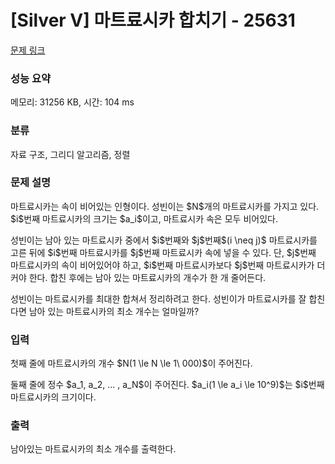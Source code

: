 # [Silver V] 마트료시카 합치기 - 25631 

[문제 링크](https://www.acmicpc.net/problem/25631) 

### 성능 요약

메모리: 31256 KB, 시간: 104 ms

### 분류

자료 구조, 그리디 알고리즘, 정렬

### 문제 설명

<p>마트료시카는 속이 비어있는 인형이다. 성빈이는 $N$개의 마트료시카를 가지고 있다. $i$번째 마트료시카의 크기는 $a_i$이고, 마트료시카 속은 모두 비어있다.</p>

<p>성빈이는 남아 있는 마트료시카 중에서 $i$번째와 $j$번째$(i \neq j)$ 마트료시카를 고른 뒤에 $i$번째 마트료시카를 $j$번째 마트료시카 속에 넣을 수 있다. 단, $j$번째 마트료시카의 속이 비어있어야 하고, $i$번째 마트료시카보다 $j$번째 마트료시카가 더 커야 한다. 합친 후에는 남아 있는 마트료시카의 개수가 한 개 줄어든다.</p>

<p>성빈이는 마트료시카를 최대한 합쳐서 정리하려고 한다. 성빈이가 마트료시카를 잘 합친다면 남아 있는 마트료시카의 최소 개수는 얼마일까?</p>

### 입력 

 <p>첫째 줄에 마트료시카의 개수 $N(1 \le N \le 1\ 000)$이 주어진다.</p>

<p>둘째 줄에 정수 $a_1, a_2, ... , a_N$이 주어진다. $a_i(1 \le a_i \le 10^9)$는 $i$번째 마트료시카의 크기이다.</p>

### 출력 

 <p>남아있는 마트료시카의 최소 개수를 출력한다.</p>


